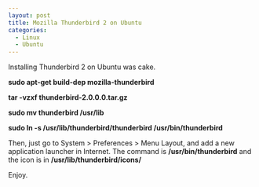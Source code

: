 ```yaml
---
layout: post
title: Mozilla Thunderbird 2 on Ubuntu
categories:
  - Linux
  - Ubuntu
---
```

Installing Thunderbird 2 on Ubuntu was cake.

<strong>sudo apt-get build-dep mozilla-thunderbird</strong>

<strong>tar -vzxf thunderbird-2.0.0.0.tar.gz</strong>

<strong>sudo mv thunderbird /usr/lib</strong>

<strong>sudo ln -s /usr/lib/thunderbird/thunderbird /usr/bin/thunderbird </strong>

Then, just go to System &gt; Preferences &gt; Menu Layout, and add a new application launcher in Internet.  The command is <strong>/usr/bin/thunderbird</strong> and the icon is in <strong>/usr/lib/thunderbird/icons/</strong>

Enjoy.
